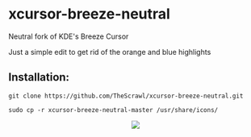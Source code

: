 # xcursor-breeze-neutral
Neutral fork of KDE's Breeze Cursor 

Just a simple edit to get rid of the orange and blue highlights

## Installation:
```
git clone https://github.com/TheScrawl/xcursor-breeze-neutral.git

sudo cp -r xcursor-breeze-neutral-master /usr/share/icons/
```
<p align="center">  
  <img src="https://i.imgur.com/jVoZPbr.jpg"/>  
</p>  
